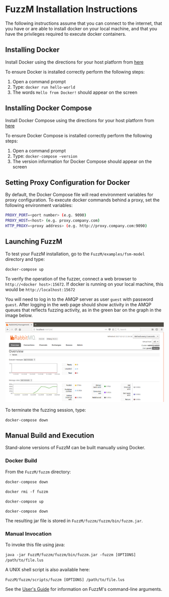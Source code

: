 # FuzzM Installation Instructions

The following instructions assume that you can connect to the internet,
that you have or are able to install docker on your local machine,
and that you have the privileges required to execute docker containers.

## Installing Docker

Install Docker using the directions for your host platform from [here](https://www.docker.com/community-edition#/download)

To ensure Docker is installed correctly perform the following steps:
1.	Open a command prompt
2.	Type: `docker run hello-world`
3.	The words `Hello from Docker!` should appear on the screen

## Installing Docker Compose

Install Docker Compose using the directions for your host platform from [here](https://docs.docker.com/compose/install/#install-compose)

To ensure Docker Compose is installed correctly perform the following steps:

1.	Open a command prompt
2.	Type: `docker-compose –version`
3.	The version information for Docker Compose should appear on the screen

## Setting Proxy Configuration for Docker

By default, the Docker Compose file will read environment variables for proxy configuration. 
To execute docker commands behind a proxy, set the following environment variables:

```bash
PROXY_PORT=<port number> (e.g. 9090)
PROXY_HOST=<host> (e.g. proxy.company.com)
HTTP_PROXY=<proxy address> (e.g. http://proxy.company.com:9090)
```

## Launching FuzzM

To test your FuzzM installation, go to the `FuzzM/examples/fsm-model` directory and type:

`docker-compose up`

To verify the operation of the fuzzer, connect a web browser to
`http://<docker host>:15672`.  If docker is running on your local
machine, this would be `http://localhost:15672`

You will need to log in to the AMQP server as user `guest` with
password `guest`.  After logging in the web page should show activity
in the AMQP queues that reflects fuzzing activity, as in the green bar
on the graph in the image below.

![Server](img/mq-server.png)

To terminate the fuzzing session, type:

`docker-compose down`

## Manual Build and Execution

Stand-alone versions of FuzzM can be built manually using Docker.

### Docker Build

From the `FuzzM/fuzzm` directory:

`docker-compose down`

`docker rmi -f fuzzm`

`docker-compose up`

`docker-compose down`

The resulting jar file is stored in `FuzzM/fuzzm/fuzzm/bin/fuzzm.jar`.  

### Manual Invocation

To invoke this file using java:

`java -jar FuzzM/fuzzm/fuzzm/bin/fuzzm.jar -fuzzm [OPTIONS] /path/to/file.lus`

A UNIX shell script is also available here:

`FuzzM/fuzzm/scripts/fuzzm [OPTIONS] /path/to/file.lus`

See the [User's Guide](USING.md) for information on FuzzM's command-line arguments.

